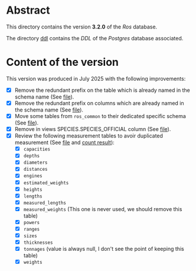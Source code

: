 # Abstract

This directory contains the version **3.2.0** of the _Ros_ database.

The directory [ddl](ddl) contains the _DDL_ of the _Postgres_ database associated.


# Content of the version

This version was produced in July 2025 with the following improvements:

* [x] Remove the redundant prefix on the table which is already named in the schema name (See [file](./tables_to_rename.csv)).
* [x] Remove the redundant prefix on columns which are already named in the schema name (See [file](./columns_to_rename.csv)).
* [x] Move some tables from ```ros_common``` to their dedicated specific schema (See [file](./tables_to_move.csv)).
* [x] Remove in views SPECIES.SPECIES_OFFICIAL column (See [file](./remove_species_official.csv)).
* [x] Review the following measurement tables to avoir duplicated measurement (See [file](./measurements_tables.csv) and [count result](./measurement-tables.count.csv)): 
  * [x] ```capacities```
  * [x] ```depths```
  * [x] ```diameters```
  * [x] ```distances```
  * [x] ```engines```
  * [x] ```estimated_weights```
  * [x] ```heights```
  * [x] ```lengths```
  * [x] ```measured_lengths```
  * [x] ```measured_weights``` (This one is never used, we should remove this table)
  * [x] ```powers```
  * [x] ```ranges```
  * [x] ```sizes```
  * [x] ```thicknesses```
  * [x] ```tonnages``` (value is always null, I don't see the point of keeping this table)
  * [x] ```weights```
